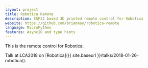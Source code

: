 ```yaml
---
layout: project
title: Robotica Remote
description: ESP32 based 3D printed remote control for Robotica
website: https://github.com/brianmay/robotica-remote
language: MicroPython
features: AsyncIO and type hints
---
```

This is the remote control for Robotica.

Talk at LCA2018 on [Robotica]({{ site.baseurl }}/talks/2018-01-26-robotica/).
